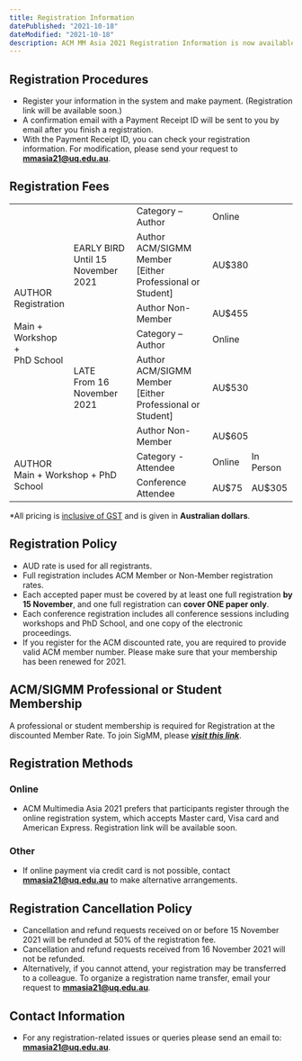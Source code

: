 ```yaml
---
title: Registration Information
datePublished: "2021-10-18"
dateModified: "2021-10-18"
description: ACM MM Asia 2021 Registration Information is now available.
---
```

<!-- Register your information in the system **[*here*]()** and make payment -->
## Registration Procedures

- Register your information in the system and make payment. (Registration link will be available soon.)
- A confirmation email with a Payment Receipt ID will be sent to you by email after you finish a registration.
- With the Payment Receipt ID, you can check your registration information. For modification, please send your request to **[mmasia21@uq.edu.au](mailto:mmasia21@uq.edu.au)**.


## Registration Fees
<div class="mb-6 w-full overflow-x-scroll md:overflow-hidden">
    <table class="table-custom mb-0 text-center table-auto overflow-x-scroll md:overflow-hidden">
        <tbody class="border-t text-gray-600 text-sm font-normal">
            <tr class="bg-gray-100">
                <td rowspan="6" class="font-bold">AUTHOR<br/>Registration<br/><br/>Main +<br/>Workshop +<br/>PhD School</td>
                <td rowspan="3"><span class="font-bold">EARLY BIRD</span><br/>Until 15 November 2021</td>
                <td class="font-bold">Category – Author</td>
                <td colspan="2" class="font-bold">Online</td>
            </tr>
            <tr>
                <td>Author <span class="font-semibold">ACM/SIGMM Member</span><br/>[Either Professional or Student]</td>
                <td colspan="2">AU$380</td>
            </tr>
            <tr>
                <td>Author Non-Member</td>
                <td colspan="2">AU$455</td>
            </tr>
            <tr class="bg-gray-100">
                <td rowspan="3"><span class="font-bold">LATE</span><br/>From 16 November 2021</td>
                <td class="font-bold">Category – Author</td>
                <td colspan="2" class="font-bold">Online</td>
            </tr>
            <tr>
                <td>Author <span class="font-semibold">ACM/SIGMM Member</span><br/>[Either Professional or Student]</td>
                <td colspan="2">AU$530</td>
            </tr>
            <tr>
                <td>Author Non-Member</td>
                <td colspan="2">AU$605</td>
            </tr>
            <tr class="bg-gray-100">
                <td rowspan="2" colspan="2" class="font-bold">AUTHOR<br/>Main + Workshop + PhD School</td>
                <td class="font-bold">Category - Attendee</td>
                <td class="font-bold">Online</td>
                <td class="font-bold">In Person</td>
            </tr>
            <tr>
                <td>Conference Attendee</td>
                <td>AU$75</td>
                <td>AU$305</td>
            </tr>
        </tbody>
    </table>
</div>

*All pricing is <ins>inclusive of GST</ins> and is given in **Australian dollars**.

## Registration Policy

- AUD rate is used for all registrants.
- Full registration includes ACM Member or Non-Member registration rates.
- Each accepted paper must be covered by at least one full registration **by 15 November**, and one full registration can **cover ONE paper only**.
- Each conference registration includes all conference sessions including workshops and PhD School, and one copy of the electronic proceedings.
- If you register for the ACM discounted rate, you are required to provide valid ACM member number. Please make sure that your membership has been renewed for 2021.


## ACM/SIGMM Professional or Student Membership

A professional or student membership is required for Registration at the discounted Member Rate. To join SigMM, please **[*visit this link*](https://services.acm.org/public/qj/gensigqj/login_gensigqj.cfm?rdr=promo=QJSIG&offering=044&form_type=SIG)**.

## Registration Methods

### Online
- ACM Multimedia Asia 2021 prefers that participants register through the online registration system, which accepts Master card, Visa card and American Express. Registration link will be available soon.

### Other
- If online payment via credit card is not possible, contact **[mmasia21@uq.edu.au](mailto:mmasia21@uq.edu.au)** to make alternative arrangements.

## Registration Cancellation Policy
- Cancellation and refund requests received on or before 15 November 2021 will be refunded at 50% of the registration fee.
- Cancellation and refund requests received from 16 November 2021 will not be refunded.
- Alternatively, if you cannot attend, your registration may be transferred to a colleague. To organize a registration name transfer, email your request to **[mmasia21@uq.edu.au](mailto:mmasia21@uq.edu.au)**.


## Contact Information

- For any registration-related issues or queries please send an email to: **[mmasia21@uq.edu.au](mailto:mmasia21@uq.edu.au)**.